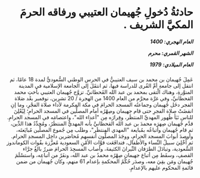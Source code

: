 <h1 dir="rtl">حادثةُ دُخولِ جُهيمان العتيبي ورفاقه الحرمَ المكيَّ الشريف .</h1>

<h5 dir="rtl">العام الهجري:  1400

الشهر القمري: محرم

العام الميلادي: 1979</h5>

<p dir="rtl">عَمِلَ جُهيمان بن محمد بن سيف العتيبيُّ في الحرس الوطني السُّعوديُّ لمدة 18 عامًا، ثم انتقل إلى جامعةِ أمِّ القُرى للدراسة فيها، ثم انتقَلَ إلى الجامعة الإسلامية في المدينة المنوَّرةِ، وهناك الْتقى بمحمد بن عبد الله القَحطانيِّ.
تزوَّج جُهيمان العتيبي بأختِ محمد القحطانيِّ، وفي غرَّة محرَّم من العام 1400 من الهجرة / 20 تشرين، نوفمبر بعْد صَلاة الفجر دخَل جُهيمان وجماعتُه المسجد الحرامَ في مكة المكرمة لأداء صلاة الفجْرِ، وما إنِ انقضَتْ صلاة الفجرِ حتى قام جهيمان وصِهْرُه أمام المصلِّين في المسجد الحرامِ؛ لِيُعْلِنَ للناس نَبَأ ظُهور المهديِّ المنتظَر، وفِرارَه مِن "أعداء الله"، واعتصامَه في المسجد الحرامِ.
قدَّم جُهيمان صِهرَه محمدَ بن عبد الله القحطانيَّ بأنه المهديُّ المنتظَرُ، ومُجدِّدُ هذا الدِّين، ثم قام جُهيمان وأتباعُه بمُبايعة "المهدي المنتظَر"، وطلَب مِن جُموع المصلِّين مُبايَعتَه، وأوصدَ أبوابَ المسجد الحرامِ، ووجَدَ المصلُّون أنفسهم مُحاصَرين داخِل المسجدِ الحرام. ثم أُخْلِيَ سبيلُ النِّساء والأطفال، فتدافَعَت قوَّات الأمْنِ السعودية مُعزَّزة بقُوات الكوماندوز السُّعودية، وتبادَلَ الطرَفان النِّيرانَ الكثيفةَ، وأصاب المسجِدَ الحرامَ ضررٌ بالغٌ جرَّاء القصفِ، وسقَط مِن أتباع جهيمان صِهْرُه محمدُ بن عبد الله، ونفَرٌ من أتباعِه، واستسْلَمَ جُهيمان ومَن بقِيَ معه، وصدَر حُكْمُ المحكمةِ بإعدام 61 منهم، وكان جُهيمان من ضمن قائمةِ المحكوم عليهم بالإعدامِ.</p></br>
